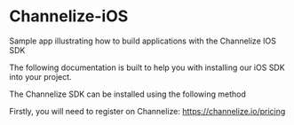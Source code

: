 # Channelize-iOS
 Sample app illustrating how to build applications with the Channelize IOS SDK

The following documentation is built to help you with installing our iOS SDK into your project.

The Channelize SDK can be installed using the following method

Firstly, you will need to register on Channelize: https://channelize.io/pricing
